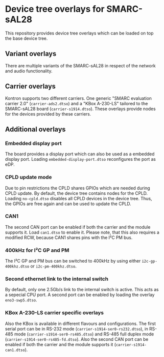 # Device tree overlays for SMARC-sAL28

This repository provides device tree overlays which can be loaded on top
the base device tree.

## Variant overlays

There are multiple variants of the SMARC-sAL28 in respect of the network
and audio functionality.

## Carrier overlays

Kontron supports two different carriers. One generic "SMARC evaluation
carrier 2.0" (`carrier-ads2.dtso`) and a "KBox A-230-LS" tailored to the
SMARC-sAL28 board (`carrier-s1914.dtso`). These overlays provide nodes for
the devices provided by these carriers.

## Additional overlays

### Embedded display port

The board provides a display port which can also be used as a embedded
display port. Loading `embedded-display-port.dtso` reconfigures the port as
eDP.

### CPLD update mode

Due to pin restrictions the CPLD shares GPIOs which are needed during CPLD
update. By default, the device tree contains nodes for the CPLD. Loading
`no-cpld.dtso` disables all CPLD devices in the device tree. Thus, the
GPIOs are free again and can be used to update the CPLD.

### CAN1

The second CAN port can be enabled if both the carrier and the module
supports it. Load `can1.dtso` to enable it. Please note, that this also
requires a modified RCW, because CAN1 shares pins with the I²C PM bus.

### 400kHz for I²C GP and PM

The I²C GP and PM bus can be switched to 400kHz by using either
`i2c-gp-400khz.dtso` or `i2c-pm-400khz.dtso`.

### Second ethernet link to the internal switch

By default, only one 2.5Gb/s link to the internal switch is active. This
acts as a sepecial CPU port. A second port can be enabled by loading the
overlay `eno3-swp5.dtso`.

### KBox A-230-LS carrier specific overlays

Also the KBox is available in different flavours and configurations.  The
first serial port can be in RS-232 mode (`carrier-s1914-ser0-rs232.dtso`),
in RS-485 mode (`carrier-s1914-ser0-rs485.dtso`) and RS-485 full duplex
mode (`carrier-s1914-ser0-rs485-fd.dtso`). Also the second CAN port can be
enabled if both the carrier and the module supports it
(`carrier-s1914-can1.dtso`).
